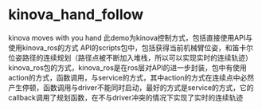 # kinova_hand_follow
kinova moves with you hand
此demo为kinova控制方式，包括直接使用API与使用kinova_ros的方式
API的scripts包中，包括获得当前机械臂位姿，和笛卡尔位姿路径的连续规划（路径点被不断加入堆栈，所以可以实现实时的连续轨迹）
kinova_ros包的方式，kinova_ros是在ros层对API的进一步封装，包中有使用action的方式，函数调用，与service的方式，其中action的方式在连续点中必然产生停顿，函数调用与driver不能同时启动，最好的方式是service的方式，它的callback调用了规划函数，在不与driver冲突的情况下实现了实时的连续轨迹
